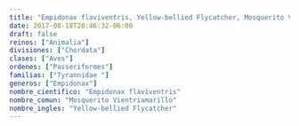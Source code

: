 ```yaml
---
title: "Empidonax flaviventris, Yellow-bellied Flycatcher, Mosquerito Vientriamarillo"
date: 2017-08-18T20:46:32-06:00
draft: false
reinos: ["Animalia"]
divisiones: ["Chordata"]
clases: ["Aves"]
ordenes: ["Passeriformes"]
familias: ["Tyrannidae "]
generos: ["Empidonax"]
nombre_cientifico: "Empidonax flaviventris"
nombre_comun: "Mosquerito Vientriamarillo"
nombre_ingles: "Yellow-bellied Flycatcher"
---
```

